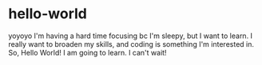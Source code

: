 # hello-world
yoyoyo
I'm having a hard time focusing bc I'm sleepy, but I want to learn. I really want to broaden my skills, and coding is something I'm interested in. So, Hello World! I am going to learn. I can't wait!
